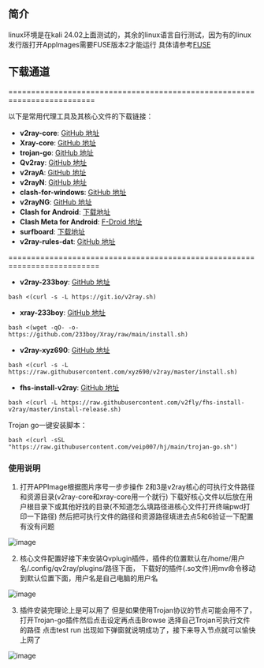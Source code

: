 ## 简介

linux环境是在kali 24.02上面测试的，其余的linux语言自行测试，因为有的linux发行版打开Applmages需要FUSE版本2才能运行
具体请参考[FUSE](https://github.com/AppImage/AppImageKit/wiki/FUSE)

## 下载通道
=========================================================================

以下是常用代理工具及其核心文件的下载链接：

- **v2ray-core**: [GitHub 地址](https://github.com/v2fly/v2ray-core)  
- **Xray-core**: [GitHub 地址](https://github.com/XTLS/Xray-core)  
- **trojan-go**: [GitHub 地址](https://github.com/p4gefau1t/trojan-go)  
- **Qv2ray**: [GitHub 地址](https://github.com/Qv2ray/Qv2ray)  
- **v2rayA**: [GitHub 地址](https://github.com/v2rayA/v2rayA)  
- **v2rayN**: [GitHub 地址](https://github.com/2dust/v2rayN)  
- **clash-for-windows**: [GitHub 地址](https://github.com/lantongxue/clash_for_windows_pkg/releases)  
- **v2rayNG**: [GitHub 地址](https://github.com/2dust/v2rayNG)  
- **Clash for Android**: [下载地址](https://apkpure.com/clash-for-android/com.github.kr328.clash/download)  
- **Clash Meta for Android**: [F-Droid 地址](https://f-droid.org/packages/com.github.metacubex.clash.meta/)  
- **surfboard**: [下载地址](https://surfboard.en.uptodown.com/android)  
- **v2ray-rules-dat**: [GitHub 地址](https://github.com/Loyalsoldier/v2ray-rules-dat)  
 
==========================================================================


- **v2ray-233boy**: [GitHub 地址](https://github.com/233boy/v2ray) 

```
bash <(curl -s -L https://git.io/v2ray.sh)
```

- **xray-233boy**: [GitHub 地址](https://github.com/233boy/Xray) 

```
bash <(wget -qO- -o- https://github.com/233boy/Xray/raw/main/install.sh)
```

- **v2ray-xyz690**: [GitHub 地址](https://github.com/xyz690/v2ray/tree/master)  

```
bash <(curl -s -L https://raw.githubusercontent.com/xyz690/v2ray/master/install.sh)
```

- **fhs-install-v2ray**: [GitHub 地址](https://github.com/v2fly/fhs-install-v2ray)

```
bash <(curl -L https://raw.githubusercontent.com/v2fly/fhs-install-v2ray/master/install-release.sh)
```


Trojan go一键安装脚本：

```
bash <(curl -sSL "https://raw.githubusercontent.com/veip007/hj/main/trojan-go.sh")
```

### 使用说明
1. 打开APPImage根据图片序号一步步操作 2和3是v2ray核心的可执行文件路径和资源目录(v2ray-core和xray-core用一个就行)
下载好核心文件以后放在用户根目录下或其他好找的目录(不知道怎么填路径进核心文件打开终端pwd打印一下路径) 然后把可执行文件的路径和资源路径填进去点5和6验证一下配置有没有问题

![image](https://github.com/kukuqi666/Qv2ray_tools/blob/main/images/IMG_20240722_132513.png)

2. 核心文件配置好接下来安装Qvplugin插件，插件的位置默认在/home/用户名/.config/qv2ray/plugins/路径下面，
下载好的插件(.so文件)用mv命令移动到默认位置下面，用户名是自己电脑的用户名

![image](https://github.com/kukuqi666/Qv2ray_tools/blob/main/images/IMG_20240722_132623.png)

3. 插件安装完理论上是可以用了 但是如果使用Trojan协议的节点可能会用不了，打开Trojan-go插件然后点击设定再点击Browse
   选择自己Trojan可执行文件的路径 点击test run 出现如下弹窗就说明成功了，接下来导入节点就可以愉快上网了
   
![image](https://github.com/kukuqi666/Qv2ray_tools/blob/main/images/IMG_20240722_132806.png)
